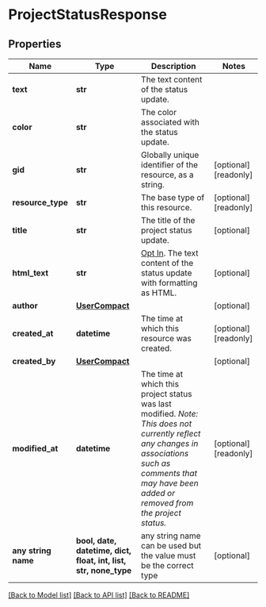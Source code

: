 # ProjectStatusResponse


## Properties
Name | Type | Description | Notes
------------ | ------------- | ------------- | -------------
**text** | **str** | The text content of the status update. | 
**color** | **str** | The color associated with the status update. | 
**gid** | **str** | Globally unique identifier of the resource, as a string. | [optional] [readonly] 
**resource_type** | **str** | The base type of this resource. | [optional] [readonly] 
**title** | **str** | The title of the project status update. | [optional] 
**html_text** | **str** | [Opt In](/docs/inputoutput-options). The text content of the status update with formatting as HTML. | [optional] 
**author** | [**UserCompact**](UserCompact.md) |  | [optional] 
**created_at** | **datetime** | The time at which this resource was created. | [optional] [readonly] 
**created_by** | [**UserCompact**](UserCompact.md) |  | [optional] 
**modified_at** | **datetime** | The time at which this project status was last modified. *Note: This does not currently reflect any changes in associations such as comments that may have been added or removed from the project status.* | [optional] [readonly] 
**any string name** | **bool, date, datetime, dict, float, int, list, str, none_type** | any string name can be used but the value must be the correct type | [optional]

[[Back to Model list]](../README.md#documentation-for-models) [[Back to API list]](../README.md#documentation-for-api-endpoints) [[Back to README]](../README.md)


